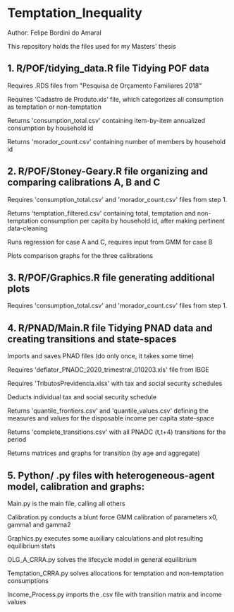
# Temptation_Inequality

<!-- badges: start -->
<!-- badges: end -->

Author: Felipe Bordini do Amaral

This repository holds the files used for my Masters' thesis

## 1. R/POF/tidying_data.R file Tidying POF data

  Requires .RDS files from "Pesquisa de Orçamento Familiares 2018"
  
  Requires 'Cadastro de Produto.xls' file, which categorizes all consumption as temptation or non-temptation
  
  Returns 'consumption_total.csv' containing item-by-item annualized consumption by household id
  
  Returns 'morador_count.csv' containing number of members by household id

## 2. R/POF/Stoney-Geary.R file organizing and comparing calibrations A, B and C

  Requires 'consumption_total.csv' and 'morador_count.csv' files from step 1.
  
  Returns 'temptation_filtered.csv' containing total, temptation and non-temptation consumption per capita by household id, after making pertinent data-cleaning
  
  Runs regression for case A and C, requires input from GMM for case B
  
  Plots comparison graphs for the three calibrations

## 3. R/POF/Graphics.R file generating additional plots

  Requires 'consumption_total.csv' and 'morador_count.csv' files from step 1.


## 4. R/PNAD/Main.R file Tidying PNAD data and creating transitions and state-spaces

  Imports and saves PNAD files (do only once, it takes some time)
  
  Requires 'deflator_PNADC_2020_trimestral_010203.xls' file from IBGE
  
  Requires 'TributosPrevidencia.xlsx' with tax and social security schedules
  
  Deducts individual tax and social security schedule
  
  Returns 'quantile_frontiers.csv' and 'quantile_values.csv' defining the measures and values for the disposable income per capita state-space
  
  Returns 'complete_transitions.csv' with all PNADC (t,t+4) transitions for the period
  
  Returns matrices and graphs for transition (by age and aggregate)

## 5. Python/ .py files with heterogeneous-agent model, calibration and graphs:

  Main.py is the main file, calling all others
  
  Calibration.py conducts a blunt force GMM calibration of parameters x0, gamma1 and gamma2
  
  Graphics.py executes some auxiliary calculations and plot resulting equilibrium stats
  
  OLG_A_CRRA.py solves the lifecycle model in general equilibrium
  
  Temptation_CRRA.py solves allocations for temptation and non-temptation consumptions
  
  Income_Process.py imports the .csv file with transition matrix and income values
